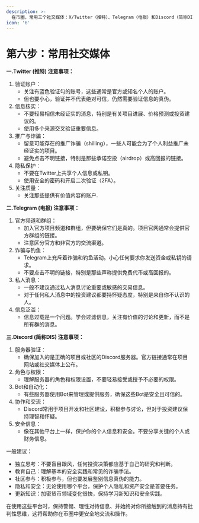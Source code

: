 ```yaml
---
description: >-
  在币圈，常用三个社交媒体：X/Twitter（推特）、Telegram（电报）和Discord（简称DIS）。使用这些平台时需要注意以下几点，以保证安全和信息的准确性：
icon: '6'
---
```


# 第六步：常用社交媒体

**一.**&#x54;**witter (推特) 注意事项：**

1. 验证账户：
   * 关注有蓝色验证勾的账号，这些通常是官方或知名个人的账户。
   * 但也要小心，验证并不代表绝对可信，仍然需要验证信息的真伪。
2. 信息核实：
   * 不要轻易相信未经证实的消息，特别是有关项目进展、价格预测或投资建议的。
   * 使用多个来源交叉验证重要信息。
3. 推广与诈骗：
   * 留意可能存在的推广诈骗（shilling），一些人可能会为了个人利益推广未经证实的项目。
   * 避免点击不明链接，特别是那些承诺空投（airdrop）或高回报的链接。
4. 隐私保护：
   * 不要在Twitter上共享个人信息或私钥。
   * 使用安全的密码和开启二次验证（2FA）。
5. 关注质量：
   * 关注那些提供有价值内容的账户.

**二.Telegram (电报) 注意事项：**

1. 官方频道和群组：
   * 加入官方项目频道和群组，但要确保它们是真的。项目官网通常会提供官方群组的链接。
   * 注意区分官方和非官方的交流渠道。
2. 诈骗与钓鱼：
   * Telegram上充斥着诈骗和钓鱼活动。小心任何要求你发送资金或私钥的请求。
   * 不要点击不明的链接，特别是那些声称提供免费代币或高回报的。
3. 私人消息：
   * 一般不建议通过私人消息讨论重要或敏感的交易信息。
   * 对于任何私人消息中的投资建议都要持怀疑态度，特别是来自你不认识的人。
4. 信息泛滥：
   * 信息过载是一个问题。学会过滤信息，关注有价值的讨论和更新，而不是所有群的消息。

**三.Discord (简称DIS) 注意事项：**

1. 服务器验证：
   * 确保加入的是正确的项目或社区的Discord服务器。官方链接通常在项目网站或社交媒体上公布。
2. 角色与权限：
   * 理解服务器的角色和权限设置，不要轻易接受或授予不必要的权限。
3. Bot和自动化：
   * 有些服务器使用Bot来管理或提供服务，确保这些Bot是安全且可信的。
4. 协作和交流：
   * Discord常用于项目开发和社区建设，积极参与讨论，但对于投资建议保持理智和怀疑。
5. 安全信息：
   * 像在其他平台上一样，保护你的个人信息和安全。不要分享关键的个人或财务信息。

一般建议：

* 独立思考：不要盲目跟风，任何投资决策都应基于自己的研究和判断。
* 教育自己：理解基本的安全实践和常见的诈骗手法。
* 社区参与：积极参与，但也要发展鉴别信息真伪的能力。
* 隐私和安全：无论使用哪个平台，保护个人隐私和资产安全是首要任务。
* 更新知识：加密货币领域变化很快，保持学习新知识和安全实践。

在使用这些平台时，保持警惕、理性对待信息、并始终对你所接触到的消息持有批判性思维，这将帮助你在币圈中更安全地交流和操作。
